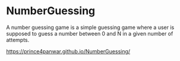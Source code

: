 # NumberGuessing
A number guessing game is a simple guessing game where a user is supposed to guess a number between 0 and N in a given number of attempts.

https://prince4panwar.github.io/NumberGuessing/
